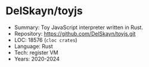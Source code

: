 # DelSkayn/toyjs

* Summary:    Toy JavaScript interpreter written in Rust.
* Repository: https://github.com/DelSkayn/toyjs.git
* LOC:        18576 (`cloc crates`)
* Language:   Rust
* Tech:       register VM
* Years:      2020-2024
